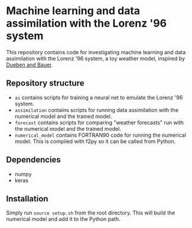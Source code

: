 # Machine learning and data assimilation with the Lorenz '96 system

This repository contains code for investigating machine learning and data assimilation with the Lorenz '96 system, a toy weather model, inspired by [Dueben and Bauer](https://doi.org/10.5194/gmd-11-3999-2018).

## Repository structure

- `ai` contains scripts for training a neural net to emulate the Lorenz '96 system.
- `assimilation` contains scripts for running data assimilation with the numerical model and the trained model.
- `forecast` contains scripts for comparing "weather forecasts" run with the numerical model and the trained model.
- `numerical_model` contains FORTRAN90 code for running the numerical model. This is compiled with f2py so it can be called from Python.

## Dependencies
- numpy
- keras

## Installation

Simply run `source setup.sh` from the root directory. This will build the numerical model and add it to the Python path.
